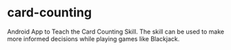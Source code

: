 # card-counting
Android App to Teach the Card Counting Skill.  The skill can be used to make more informed decisions while playing games like Blackjack.
